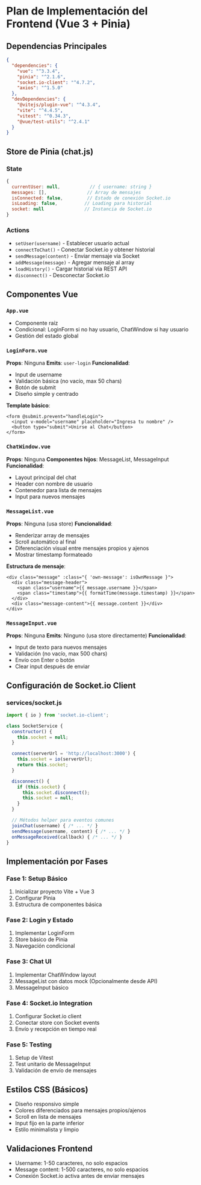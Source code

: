 # Plan de Implementación del Frontend (Vue 3 + Pinia)

## Dependencias Principales
```json
{
  "dependencies": {
    "vue": "^3.3.4",
    "pinia": "^2.1.6",
    "socket.io-client": "^4.7.2",
    "axios": "^1.5.0"
  },
  "devDependencies": {
    "@vitejs/plugin-vue": "^4.3.4",
    "vite": "^4.4.5",
    "vitest": "^0.34.3",
    "@vue/test-utils": "^2.4.1"
  }
}
```

## Store de Pinia (chat.js)

### State
```javascript
{
  currentUser: null,           // { username: string }
  messages: [],               // Array de mensajes
  isConnected: false,         // Estado de conexión Socket.io
  isLoading: false,          // Loading para historial
  socket: null               // Instancia de Socket.io
}
```

### Actions
- `setUser(username)` - Establecer usuario actual
- `connectToChat()` - Conectar Socket.io y obtener historial
- `sendMessage(content)` - Enviar mensaje via Socket
- `addMessage(message)` - Agregar mensaje al array
- `loadHistory()` - Cargar historial via REST API
- `disconnect()` - Desconectar Socket.io

## Componentes Vue

### `App.vue`
- Componente raíz
- Condicional: LoginForm si no hay usuario, ChatWindow si hay usuario
- Gestión del estado global

### `LoginForm.vue`
**Props**: Ninguna
**Emits**: `user-login`
**Funcionalidad**:
- Input de username
- Validación básica (no vacío, max 50 chars)
- Botón de submit
- Diseño simple y centrado

**Template básico**:
```vue
<form @submit.prevent="handleLogin">
  <input v-model="username" placeholder="Ingresa tu nombre" />
  <button type="submit">Unirse al Chat</button>
</form>
```

### `ChatWindow.vue`
**Props**: Ninguna
**Componentes hijos**: MessageList, MessageInput
**Funcionalidad**:
- Layout principal del chat
- Header con nombre de usuario
- Contenedor para lista de mensajes
- Input para nuevos mensajes

### `MessageList.vue`
**Props**: Ninguna (usa store)
**Funcionalidad**:
- Renderizar array de mensajes
- Scroll automático al final
- Diferenciación visual entre mensajes propios y ajenos
- Mostrar timestamp formateado

**Estructura de mensaje**:
```vue
<div class="message" :class="{ 'own-message': isOwnMessage }">
  <div class="message-header">
    <span class="username">{{ message.username }}</span>
    <span class="timestamp">{{ formatTime(message.timestamp) }}</span>
  </div>
  <div class="message-content">{{ message.content }}</div>
</div>
```

### `MessageInput.vue`
**Props**: Ninguna
**Emits**: Ninguno (usa store directamente)
**Funcionalidad**:
- Input de texto para nuevos mensajes
- Validación (no vacío, max 500 chars)
- Envío con Enter o botón
- Clear input después de enviar

## Configuración de Socket.io Client

### services/socket.js
```javascript
import { io } from 'socket.io-client';

class SocketService {
  constructor() {
    this.socket = null;
  }

  connect(serverUrl = 'http://localhost:3000') {
    this.socket = io(serverUrl);
    return this.socket;
  }

  disconnect() {
    if (this.socket) {
      this.socket.disconnect();
      this.socket = null;
    }
  }

  // Métodos helper para eventos comunes
  joinChat(username) { /* ... */ }
  sendMessage(username, content) { /* ... */ }
  onMessageReceived(callback) { /* ... */ }
}
```

## Implementación por Fases

### Fase 1: Setup Básico
1. Inicializar proyecto Vite + Vue 3
2. Configurar Pinia
3. Estructura de componentes básica

### Fase 2: Login y Estado
1. Implementar LoginForm
2. Store básico de Pinia
3. Navegación condicional

### Fase 3: Chat UI
1. Implementar ChatWindow layout
2. MessageList con datos mock (Opcionalmente desde API)
3. MessageInput básico

### Fase 4: Socket.io Integration
1. Configurar Socket.io client
2. Conectar store con Socket events
3. Envío y recepción en tiempo real

### Fase 5: Testing
1. Setup de Vitest
2. Test unitario de MessageInput
3. Validación de envío de mensajes

## Estilos CSS (Básicos)
- Diseño responsivo simple
- Colores diferenciados para mensajes propios/ajenos
- Scroll en lista de mensajes
- Input fijo en la parte inferior
- Estilo minimalista y limpio

## Validaciones Frontend
- Username: 1-50 caracteres, no solo espacios
- Message content: 1-500 caracteres, no solo espacios
- Conexión Socket.io activa antes de enviar mensajes
